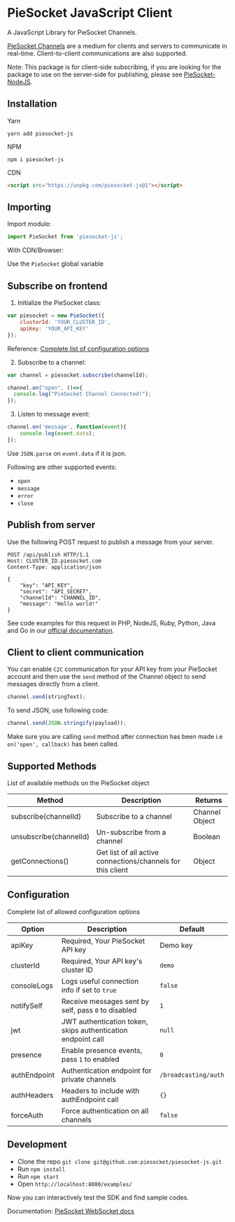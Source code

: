 # PieSocket JavaScript Client

A JavaScript Library for PieSocket Channels.

[PieSocket Channels](https://www.piesocket.com/blog/channels/) are a medium for clients and servers to communicate in real-time. Client-to-client communications are also supported.

Note: This package is for client-side subscribing, if you are looking for the package to use on the server-side for publishing, please see [PieSocket-NodeJS](https://github.com/piesocket/piesocket-nodejs).
## Installation

Yarn
```
yarn add piesocket-js
```

NPM
```
npm i piesocket-js
```

CDN
```html
<script src="https://unpkg.com/piesocket-js@1"></script>
```

## Importing

Import module:

```javascript
import PieSocket from 'piesocket-js';
```

With CDN/Browser:


Use the `PieSocket` global variable

## Subscribe on frontend 

1. Initialize the PieSocket class:
```javascript
var piesocket = new PieSocket({
    clusterId: 'YOUR_CLUSTER_ID',
    apiKey: 'YOUR_API_KEY'
});
```

Reference: [Complete list of configuration options](https://github.com/piesocket/piesocket-js#configuration)


2. Subscribe to a channel:
```javascript
var channel = piesocket.subscribe(channelId); 

channel.on("open", ()=>{
  console.log("PieSocket Channel Connected!");
});
```


3. Listen to message event:
```javascript
channel.on('message', function(event){
    console.log(event.data);
});
```
Use `JSON.parse` on `event.data` if it is json.

Following are other supported events:
  - `open`
  - `message`
  - `error`
  - `close`

## Publish from server
Use the following POST request to publish a message from your server.

```
POST /api/publish HTTP/1.1
Host: CLUSTER_ID.piesocket.com
Content-Type: application/json

{
    "key": "API_KEY",
    "secret": "API_SECRET",
    "channelId": "CHANNEL_ID",
    "message": "Hello world!"
}
```
See code examples for this request in PHP, NodeJS, Ruby, Python, Java and Go in our [official documentation](https://www.piesocket.com/docs/3.0/overview).

## Client to client communication
You can enable `C2C` communication for your API key from your PieSocket account and then use the `send` method of the Channel object to send messages directly from a client.
```javascript
channel.send(stringText);
```

To send JSON, use following code:
```javascript
channel.send(JSON.stringify(payload));
```


Make sure you are calling `send` method after connection has been made i.e `on('open', callback)` has been called.


## Supported Methods
List of available methods on the PieSocket object

| Method                | Description                                     | Returns  |
| ----------------------------- | ----------------------------------------------------------------------------- | -------------- |
| subscribe(channelId)    | Subscribe to a channel                       |  Channel Object |
| unsubscribe(channelId)  | Un-subscribe from a channel                  |  Boolean |
| getConnections()        | Get list of all active connections/channels for this client | Object |




## Configuration
Complete list of allowed configuration options

| Option                | Description                                     | Default  |
| ----------------------------- | ----------------------------------------------------------------------------- | -------------- |
| apiKey             | Required, Your PieSocket API key                |  Demo key |
| clusterId          | Required, Your API key's cluster ID                       |  `demo` |
| consoleLogs        | Logs useful connection info if set to `true`                       |  `false` |
| notifySelf        | Receive messages sent by self, pass `0` to disabled                        |  `1` |
| jwt        | JWT authentication token, skips authentication endpoint call                        |  `null` |
| presence        | Enable presence events, pass `1` to enabled                     |  `0` |
| authEndpoint        | Authentication endpoint for private channels                     |  `/broadcasting/auth` |
| authHeaders        | Headers to include with authEndpoint call                   |  `{}` |
| forceAuth        | Force authentication on all channels                    |  `false` |

  
## Development
- Clone the repo `git clone git@github.com:piesocket/piesocket-js.git`
- Run `npm install`
- Run `npm start`
- Open `http://localhost:8080/examples/`

Now you can interactively test the SDK and find sample codes.


Documentation: [PieSocket WebSocket docs](https://piesocket.com/docs)